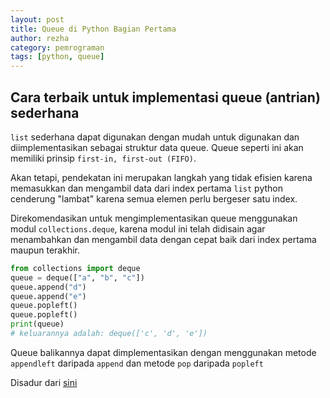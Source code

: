 ```yaml
---
layout: post
title: Queue di Python Bagian Pertama
author: rezha
category: pemrograman
tags: [python, queue]
---
```


## Cara terbaik untuk implementasi queue (antrian) sederhana

`list` sederhana dapat digunakan dengan mudah untuk digunakan dan diimplementasikan sebagai struktur data queue. Queue seperti ini akan memiliki prinsip `first-in, first-out (FIFO)`.

Akan tetapi, pendekatan ini merupakan langkah yang tidak efisien karena memasukkan dan mengambil data dari index pertama `list` python cenderung "lambat" karena semua elemen perlu bergeser satu index.

Direkomendasikan untuk mengimplementasikan queue menggunakan modul `collections.deque`, karena modul ini telah didisain agar menambahkan dan mengambil data dengan cepat baik dari index pertama maupun terakhir.

```python
from collections import deque
queue = deque(["a", "b", "c"])
queue.append("d")
queue.append("e")
queue.popleft()
queue.popleft()
print(queue)
# keluarannya adalah: deque(['c', 'd', 'e'])
```

Queue balikannya dapat dimplementasikan dengan menggunakan metode `appendleft` daripada `append` dan metode `pop` daripada `popleft`

Disadur dari [sini](https://rezhajulio.id/Queue-in-python-part-1/)
